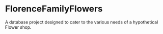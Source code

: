 # FlorenceFamilyFlowers
A database project designed to cater to the various needs of a hypothetical Flower shop.
